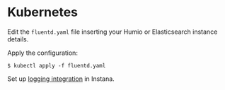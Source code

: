 # Kubernetes

Edit the `fluentd.yaml` file inserting your Humio or Elasticsearch instance details.

Apply the configuration:

```shell
$ kubectl apply -f fluentd.yaml
```

Set up [logging integration](https://www.instana.com/docs/logging/) in Instana.